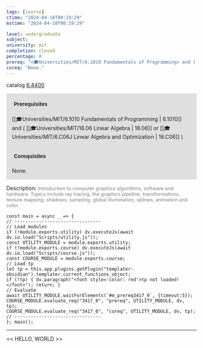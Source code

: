```yaml
---
tags: [course]
ctime: "2024-04-18T00:19:29"
mstime: "2024-04-18T00:19:29"

level: undergraduate
subject: 
university: mit
completion: closed
percentage: 0
prereq: "<🎓Universities/MIT/6.1010 Fundamentals of Programming> and ( <🎓Universities/MIT/18.06 Linear Algebra> or <🎓Universities/MIT/6.C06J Linear Algebra and Optimization> )"
coreq: "None."
---
```


catalog [6.4400](http://student.mit.edu/catalog/m6d.html#6.4400)

<span style="display: block; padding: 15px; background-color: rgb(100, 100, 100, 0.2);"><font id="m_prereq3417_0" style="display: block; font-family: Arial, sans-serif; font-weight: bold; padding: 5px">Prerequisites</font><br><span id="prereq3417_0">[[🎓Universities/MIT/6.1010 Fundamentals of Programming | 6.1010]] and ( [[🎓Universities/MIT/18.06 Linear Algebra | 18.06]] or [[🎓Universities/MIT/6.C06J Linear Algebra and Optimization | 18.C06]] )</span></span>
<span style="display: block; padding: 15px; background-color: rgb(100, 100, 100, 0.2);"><font id="m_coreq3417_0" style="display: block; font-family: Arial, sans-serif; font-weight: bold; padding: 5px">Corequisites</font><br><span id="coreq3417_0">None.</span></span>

<font style="">Description:</font>
<font style="color: grey; font-size: 0.8rem;">Introduction to computer graphics algorithms, software and hardware. Topics include ray tracing, the graphics pipeline, transformations, texture mapping, shadows, sampling, global illumination, splines, animation and color.</font>

```dataviewjs
const main = async _ => {
// --------------------------------
// Load modules
if (!module.exports.utility) dv.executeJs(await dv.io.load("Scripts/utility.js"));
const UTILITY_MODULE = module.exports.utility;
if (!module.exports.course) dv.executeJs(await dv.io.load("Scripts/course.js"));
const COURSE_MODULE = module.exports.course;
// Load tp
let tp = this.app.plugins.getPlugin("templater-obsidian").templater.current_functions_object;
if (!tp) { dv.paragraph("<font style='color: red'>tp not loaded!</font>"); return; }
// Evaluate
await UTILITY_MODULE.waitForElements(`#m_prereq3417_0`, {timeout:5});
COURSE_MODULE.evaluate_req("3417_0", "prereq", UTILITY_MODULE, dv, tp);
COURSE_MODULE.evaluate_req("3417_0", "coreq", UTILITY_MODULE, dv, tp);
// --------------------------------
}; main();
```

---

<< HELLO, WORLD >>
